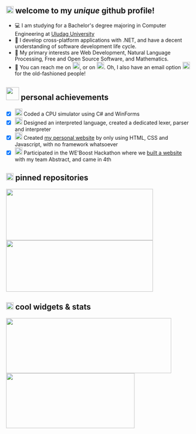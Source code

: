 ## <img src="https://raw.githubusercontent.com/fybx/fybx/master/welcome.gif" width="20px"> welcome to my _unique_ github profile!

 - 💻 I am studying for a Bachelor's degree majoring in Computer Engineering at [Uludag University](http://uludag.edu.tr/ "Website of my university")
 - 🥼 I develop cross-platform applications with .NET, and have a decent understanding of software development life cycle.
 - 📜 My primary interests are Web Development, Natural Language Processing, Free and Open Source Software, and Mathematics.
 - 🔎 You can reach me on [<img src="https://cdn.svgporn.com/logos/twitter.svg" width="20px">](https://twitter.com/feritdegil "My Twitter Profile"), or on [<img src="https://cdn.svgporn.com/logos/linkedin-icon.svg" width="20px">](https://www.linkedin.com/in/ferityigitbalaban/ "My LinkedIn Profile"). Oh, I also have an email option [<img src="https://cdn.svgporn.com/logos/google-gmail.svg" width="20px">](mailto:fyb@duck.com "Send me an email!") for the old-fashioned people!

## <img src="https://raw.githubusercontent.com/fybx/fybx/main/sparkles.gif" width="35px"> personal achievements

 - [x] <img src="https://img.icons8.com/fluency/48/000000/smartphone-cpu.png" width="20px"/> Coded a CPU simulator using C# and WinForms
 - [x] <img src="https://img.icons8.com/fluency/48/000000/source-code.png" width="20px"/> Designed an interpreted language, created a dedicated lexer, parser and interpreter
 - [x] <img src="https://img.icons8.com/fluency/48/000000/web-design.png" width="20px"/> Created [my personal website](https://balaban.software/ "My website") by only using HTML, CSS and Javascript, with no framework whatsoever
 - [x] <img src="https://img.icons8.com/fluency/48/000000/trophy.png" width="20px"/> Participated in the WE'Boost Hackathon where we [built a website](https://github.com/fybx/weboost2022 "Repository of hackathon submission") with my team Abstract, and came in 4th

## <img src="https://raw.githubusercontent.com/fybx/fybx/master/pinned.gif" width="20px"> pinned repositories
<span>
    <a href="https://github.com/fybx/crypton"><img width="400px" height="140px" src="https://github-readme-stats.vercel.app/api/pin/?username=fybx&repo=crypton&theme=slateorange&show_owner=true" /></a>
    <a href="https://github.com/fybx/weboost2022"><img width="400px" height="140px" src="https://github-readme-stats.vercel.app/api/pin/?username=fybx&repo=weboost2022&theme=slateorange&show_owner=true" /></a>
</span>

## <img src="https://raw.githubusercontent.com/fybx/fybx/master/stats.gif" width="20px"> cool widgets & stats 

<span>
    <img width="450px" height="150px" src="https://github-readme-stats.vercel.app/api?username=fybx&show_icons=true&line_height=24&hide=contribs&count_private=true&include_all_commits=true&theme=slateorange">
    <img width="350px" height="150px" src="https://github-readme-stats.vercel.app/api/top-langs/?username=fybx&layout=compact&theme=slateorange">
 </span>
